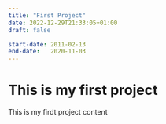 ```yaml
---
title: "First Project"
date: 2022-12-29T21:33:05+01:00
draft: false

start-date: 2011-02-13
end-date:   2020-11-03
---
```


# This is my first project

This is my firdt project content
